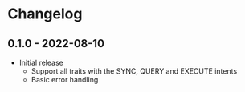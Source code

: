 # Changelog

## 0.1.0 - 2022-08-10

- Initial release
    - Support all traits with the SYNC, QUERY and EXECUTE intents
    - Basic error handling
